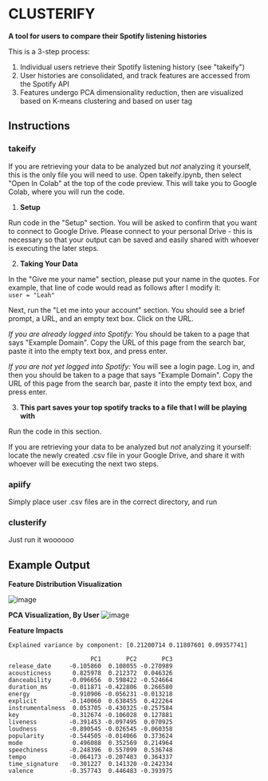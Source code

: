 # **CLUSTERIFY**
**A tool for users to compare their Spotify listening histories**

This is a 3-step process:
1. Individual users retrieve their Spotify listening history (see "takeify")
2. User histories are consolidated, and track features are accessed from the
Spotify API
3. Features undergo PCA dimensionality reduction, then are visualized based on
K-means clustering and based on user tag

## **Instructions**
### **takeify**
If you are retrieving your data to be analyzed but *not* analyzing it yourself, this is the only file you will need to use. Open takeify.ipynb, then select "Open In Colab" at the top of the code preview. This will take you to Google Colab, where you will run the code. 

1. **Setup**

Run code in the "Setup" section. You will be asked to confirm that you want to connect to Google Drive. Please connect to your personal Drive - this is necessary so that your output can be saved and easily shared with whoever is executing the later steps.

2. **Taking Your Data**

In the "Give me your name" section, please put your name in the quotes. For example, that line of code would read as follows after I modify it:\
```user = "Leah"``` 

Next, run the "Let me into your account" section. You should see a brief prompt, a URL, and an empty text box. Click on the URL.

*If you are already logged into Spotify:* You should be taken to a page that says "Example Domain". Copy the URL of this page from the search bar, paste it into the empty text box, and press enter.

*If you are not yet logged into Spotify:* You will see a login page. Log in, and then you should be taken to a page that says "Example Domain". Copy the URL of this page from the search bar, paste it into the empty text box, and press enter.

3. **This part saves your top spotify tracks to a file that I will be playing with**

Run the code in this section. 

If you are retrieving your data to be analyzed but *not* analyzing it yourself: locate the newly created .csv file in your Google Drive, and share it with whoever will be executing the next two steps.



### **apiify**
Simply place user .csv files are in the correct directory, and run

### **clusterify**
Just run it woooooo

## **Example Output**


**Feature Distribution Visualization**

![image](https://github.com/LNickelsburg/clusterify/assets/35284172/2c60e4cf-072b-4f63-88b5-d4d9de76f52b)

**PCA Visualization, By User**
![image](https://github.com/LNickelsburg/clusterify/assets/35284172/b23c5357-1bd6-4c46-8237-32a7d6b2200e)

**Feature Impacts**
```
Explained variance by component: [0.21200714 0.11807601 0.09357741]

                       PC1       PC2       PC3
release_date     -0.105860  0.108055 -0.270989
acousticness      0.825978  0.212372  0.046326
danceability     -0.096656  0.598422 -0.524664
duration_ms      -0.011871 -0.422806  0.266580
energy           -0.910906 -0.056231 -0.013218
explicit         -0.140060  0.638455  0.422264
instrumentalness  0.053705 -0.430325 -0.257584
key              -0.312674 -0.106028  0.127881
liveness         -0.391453 -0.097495  0.070925
loudness         -0.890545 -0.026545 -0.060358
popularity       -0.544505 -0.014066  0.373624
mode              0.496088  0.352569  0.214964
speechiness      -0.248396  0.557099  0.536748
tempo            -0.064173 -0.207483  0.364337
time_signature   -0.301227  0.141320 -0.242334
valence          -0.357743  0.446483 -0.393975
```

